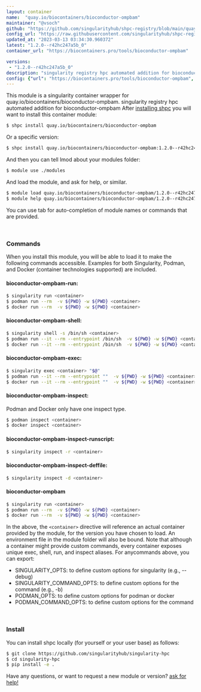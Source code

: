 ```yaml
---
layout: container
name:  "quay.io/biocontainers/bioconductor-ompbam"
maintainer: "@vsoch"
github: "https://github.com/singularityhub/shpc-registry/blob/main/quay.io/biocontainers/bioconductor-ompbam/container.yaml"
config_url: "https://raw.githubusercontent.com/singularityhub/shpc-registry/main/quay.io/biocontainers/bioconductor-ompbam/container.yaml"
updated_at: "2023-03-13 03:34:30.960372"
latest: "1.2.0--r42hc247a5b_0"
container_url: "https://biocontainers.pro/tools/bioconductor-ompbam"

versions:
 - "1.2.0--r42hc247a5b_0"
description: "singularity registry hpc automated addition for bioconductor-ompbam"
config: {"url": "https://biocontainers.pro/tools/bioconductor-ompbam", "maintainer": "@vsoch", "description": "singularity registry hpc automated addition for bioconductor-ompbam", "latest": {"1.2.0--r42hc247a5b_0": "sha256:bbd78db9870b497796cc8fd86f2b5994e34895f4adcb306b9f4d54f089706e7d"}, "tags": {"1.2.0--r42hc247a5b_0": "sha256:bbd78db9870b497796cc8fd86f2b5994e34895f4adcb306b9f4d54f089706e7d"}, "docker": "quay.io/biocontainers/bioconductor-ompbam"}
---
```


This module is a singularity container wrapper for quay.io/biocontainers/bioconductor-ompbam.
singularity registry hpc automated addition for bioconductor-ompbam
After [installing shpc](#install) you will want to install this container module:


```bash
$ shpc install quay.io/biocontainers/bioconductor-ompbam
```

Or a specific version:

```bash
$ shpc install quay.io/biocontainers/bioconductor-ompbam:1.2.0--r42hc247a5b_0
```

And then you can tell lmod about your modules folder:

```bash
$ module use ./modules
```

And load the module, and ask for help, or similar.

```bash
$ module load quay.io/biocontainers/bioconductor-ompbam/1.2.0--r42hc247a5b_0
$ module help quay.io/biocontainers/bioconductor-ompbam/1.2.0--r42hc247a5b_0
```

You can use tab for auto-completion of module names or commands that are provided.

<br>

### Commands

When you install this module, you will be able to load it to make the following commands accessible.
Examples for both Singularity, Podman, and Docker (container technologies supported) are included.

#### bioconductor-ompbam-run:

```bash
$ singularity run <container>
$ podman run --rm  -v ${PWD} -w ${PWD} <container>
$ docker run --rm  -v ${PWD} -w ${PWD} <container>
```

#### bioconductor-ompbam-shell:

```bash
$ singularity shell -s /bin/sh <container>
$ podman run --it --rm --entrypoint /bin/sh  -v ${PWD} -w ${PWD} <container>
$ docker run --it --rm --entrypoint /bin/sh  -v ${PWD} -w ${PWD} <container>
```

#### bioconductor-ompbam-exec:

```bash
$ singularity exec <container> "$@"
$ podman run --it --rm --entrypoint ""  -v ${PWD} -w ${PWD} <container> "$@"
$ docker run --it --rm --entrypoint ""  -v ${PWD} -w ${PWD} <container> "$@"
```

#### bioconductor-ompbam-inspect:

Podman and Docker only have one inspect type.

```bash
$ podman inspect <container>
$ docker inspect <container>
```

#### bioconductor-ompbam-inspect-runscript:

```bash
$ singularity inspect -r <container>
```

#### bioconductor-ompbam-inspect-deffile:

```bash
$ singularity inspect -d <container>
```



#### bioconductor-ompbam

```bash
$ singularity run <container>
$ podman run --rm  -v ${PWD} -w ${PWD} <container>
$ docker run --rm  -v ${PWD} -w ${PWD} <container>
```


In the above, the `<container>` directive will reference an actual container provided
by the module, for the version you have chosen to load. An environment file in the
module folder will also be bound. Note that although a container
might provide custom commands, every container exposes unique exec, shell, run, and
inspect aliases. For anycommands above, you can export:

 - SINGULARITY_OPTS: to define custom options for singularity (e.g., --debug)
 - SINGULARITY_COMMAND_OPTS: to define custom options for the command (e.g., -b)
 - PODMAN_OPTS: to define custom options for podman or docker
 - PODMAN_COMMAND_OPTS: to define custom options for the command

<br>

### Install

You can install shpc locally (for yourself or your user base) as follows:

```bash
$ git clone https://github.com/singularityhub/singularity-hpc
$ cd singularity-hpc
$ pip install -e .
```

Have any questions, or want to request a new module or version? [ask for help!](https://github.com/singularityhub/singularity-hpc/issues)